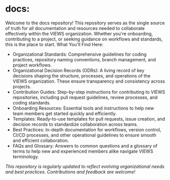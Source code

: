 # docs:

Welcome to the docs repository! This repository serves as the single source of truth for all documentation and resources needed to collaborate effectively within the VIEWS organization. Whether you're onboarding, contributing to a project, or seeking guidance on workflows and standards, this is the place to start.
What You'll Find Here:

- Organizational Standards: Comprehensive guidelines for coding practices, repository naming conventions, branch management, and project workflows.
- Organizational Decision Records (ODRs): A living record of key decisions shaping the structure, processes, and operations of the VIEWS organization. These ensure transparency and consistency across projects.
- Contribution Guides: Step-by-step instructions for contributing to VIEWS repositories, including pull request guidelines, review processes, and coding standards.
- Onboarding Resources: Essential tools and instructions to help new team members get started quickly and efficiently.
- Templates: Ready-to-use templates for pull requests, issue creation, and decision records to standardize collaboration across teams.
- Best Practices: In-depth documentation for workflows, version control, CI/CD processes, and other operational guidelines to ensure smooth and efficient collaboration.
- FAQs and Glossary: Answers to common questions and a glossary of terms to help new and experienced members alike navigate VIEWS terminology.

*This repository is regularly updated to reflect evolving organizational needs and best practices. Contributions and feedback are welcome!*
